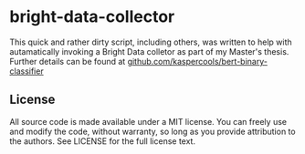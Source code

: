 # bright-data-collector

This quick and rather dirty script, including others, was written to help with autamatically invoking a Bright Data colletor as part of my Master's thesis. Further details can be found at [github.com/kaspercools/bert-binary-classifier](https://github.com/kaspercools/bert-binary-classifier)

## License

All source code is made available under a MIT license. You can freely use and modify the code, without warranty, so long as you provide attribution to the authors. See LICENSE for the full license text.
